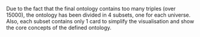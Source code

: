 Due to the fact that the final ontology contains too many triples (over 15000), the ontology has been divided in 4 subsets, one for each universe.
Also, each subset contains only 1 card to simplify the visualisation and show the core concepts of the defined ontology.
